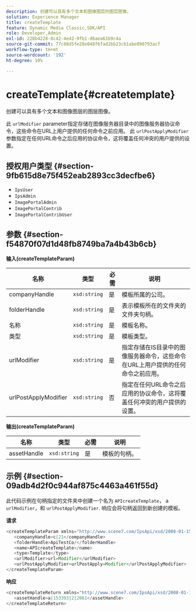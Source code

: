 ```yaml
---
description: 创建可以具有多个文本和图像图层的图层图像。
solution: Experience Manager
title: createTemplate
feature: Dynamic Media Classic,SDK/API
role: Developer,Admin
exl-id: 228b4228-8c42-4e42-9fb1-d6aea61b9c4a
source-git-commit: 77c88d5fe20e048f6fad2bb23cb1abe090793acf
workflow-type: tm+mt
source-wordcount: '192'
ht-degree: 10%

---
```


# createTemplate{#createtemplate}

创建可以具有多个文本和图像图层的图层图像。

此 `urlModifier` parameter指定存储在图像服务器目录中的图像服务器协议命令，这些命令在URL上用户提供的任何命令之前应用。 此 `urlPostApplyModifier` 参数指定在任何URL命令之后应用的协议命令，这将覆盖任何冲突的用户提供的设置。

## 授权用户类型 {#section-9fb615d8e75f452eab2893cc3decfbe6}

* `IpsUser`
* `IpsAdmin`
* `ImagePortalAdmin`
* `ImagePortalContrib`
* `ImagePortalContribUser`

## 参数 {#section-f54870f07d1d48fb8749ba7a4b43b6cb}

**输入(createTemplateParam)**

| 名称 | 类型 | 必需 | 说明 |
|---|---|---|---|
| companyHandle | `xsd:string` | 是 | 模板所属的公司。 |
| folderHandle | `xsd:string` | 是 | 表示模板所在的文件夹的文件夹句柄。 |
| 名称 | `xsd:string` | 是 | 模板名称。 |
| 类型 | `xsd:string` | 是 | 模板类型。 |
| urlModifier | `xsd:string` | 是 | 指定存储在IS目录中的图像服务器命令，这些命令在URL上用户提供的任何命令之前应用。 |
| urlPostApplyModifier | `xsd:string` | 否 | 指定在任何URL命令之后应用的协议命令，这将覆盖任何冲突的用户提供的设置。 |

**输出(createTemplateParam)**

| 名称 | 类型 | 必需 | 说明 |
|---|---|---|---|
| assetHandle | `xsd:string` | 是 | 模板的句柄。 |

## 示例 {#section-09adb4d2f0c944af875c4463a461f55d}

此代码示例在句柄指定的文件夹中创建一个名为 `APIcreateTemplate`， a `urlModifier`，和 `urlPostApplyModifier`. 响应会将句柄返回到新创建的模板。

**请求**

```java
<createTemplateParam xmlns="http://www.scene7.com/IpsApi/xsd/2008-01-15">
   <companyHandle>c|21</companyHandle>
   <folderHandle>ApiTestCo/</folderHandle>
   <name>APIcreateTemplate</name>
   <type>Template</type>
   <urlModifier>url=Modifier</urlModifier>
   <urlPostApplyModifier>urlPostApply=Modifier</urlPostApplyModifier>
</createTemplateParam>
```

**响应**

```java
<createTemplateReturn xmlns="http://www.scene7.com/IpsApi/xsd/2008-01-15">
   <assetHandle>a|153393|2|2061</assetHandle>
</createTemplateReturn>
```
